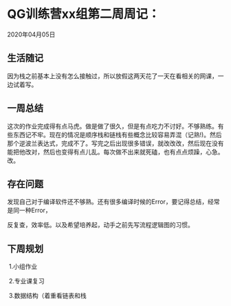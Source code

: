# QG训练营xx组第二周周记：
2020年04月05日

## 生活随记

​       因为栈之前基本上没有怎么接触过，所以放假这两天花了一天在看相关的网课，一边试着写。

## 一周总结

​       这次的作业完成得有点马虎。做是做了很久，但是有点吃力不讨好。不够熟练。有些东西记不牢。现在的情况是顺序栈和链栈有些概念比较容易弄混（记熟!)。然后那个逆波兰表达式，完成不了。写完之后出现很多错误，就改改改，然后现在没有能把他改对，然后也变得有点儿乱。每次做不出来就死磕，也有点点烦躁，心急。改。

## 存在问题

​       发现自己对于编译软件还不够熟。还有很多编译时候的Error，要记得总结，经常是同一种Error，

反复查，效率低。以及希望培养起，动手之前先写流程逻辑图的习惯。

## 下周规划

​         1.小组作业

​         2.专业课复习

​         3.数据结构（着重看链表和栈


